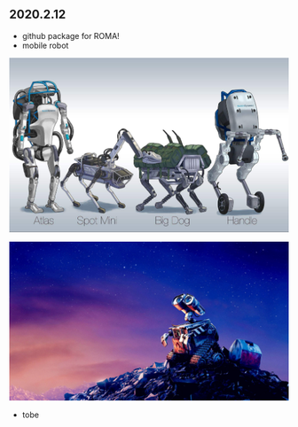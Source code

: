 **2020.2.12**
-----------------------

- github package for  ROMA!
- mobile robot



![here](./7.jpeg)

![ewall](./8.jpeg)

- tobe